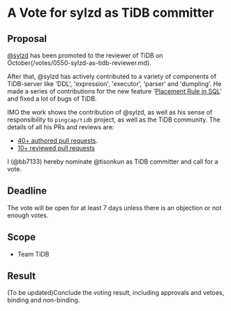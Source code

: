 # A Vote for sylzd as TiDB committer

## Proposal

[@sylzd](https://github.com/sylzd) has been promoted to the reviewer of TiDB on October(/votes/0550-sylzd-as-tidb-reviewer.md).

After that, @sylzd has actively contributed to a variety of components of TiDB-server like 'DDL', 'expression', 'executor', 'parser' and 'dumpling'. He made a series of contributions for the new feature '[Placement Rule in SQL](https://docs.pingcap.com/tidb/stable/placement-rules-in-sql)' and fixed a lot of bugs of TiDB.

IMO the work shows the contribution of @sylzd, as well as his sense of responsibility to `pingcap/tidb` project, as well as the TiDB community. The details of all his PRs and reviews are:

* [40+ authored pull requests](https://github.com/pingcap/tidb/commits?author=sylzd).
* [10+ reviewed pull requests](https://github.com/pingcap/tidb/pulls?q=is%3Apr+reviewed-by%sylzd)

I (@bb7133) hereby nominate @tisonkun as TiDB committer and call for a vote.

## Deadline

The vote will be open for at least 7 days unless there is an objection or not enough votes.

## Scope

* Team TiDB

## Result

(To be updated)Conclude the voting result, including approvals and vetoes, binding and non-binding.
